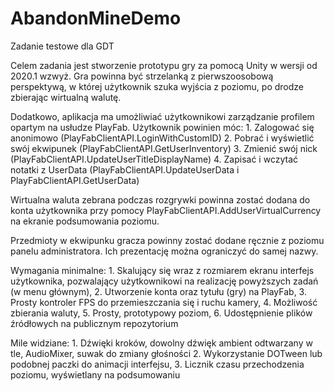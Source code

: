 # AbandonMineDemo
 Zadanie testowe dla GDT
 
Celem zadania jest stworzenie prototypu gry za pomocą Unity w wersji od 2020.1 wzwyż.
Gra powinna być strzelanką z pierwszoosobową perspektywą, w której użytkownik szuka wyjścia z poziomu, po drodze zbierając wirtualną walutę.

Dodatkowo, aplikacja ma umożliwiać użytkownikowi zarządzanie profilem opartym na usłudze PlayFab.
Użytkownik powinien móc:
	1. Zalogować się anonimowo (PlayFabClientAPI.LoginWithCustomID)
	2. Pobrać i wyświetlić swój ekwipunek (PlayFabClientAPI.GetUserInventory)
	3. Zmienić swój nick (PlayFabClientAPI.UpdateUserTitleDisplayName)
	4. Zapisać i wczytać notatki z UserData (PlayFabClientAPI.UpdateUserData i PlayFabClientAPI.GetUserData)

Wirtualna waluta zebrana podczas rozgrywki powinna zostać dodana do konta użytkownika przy pomocy PlayFabClientAPI.AddUserVirtualCurrency na ekranie podsumowania poziomu.

Przedmioty w ekwipunku gracza powinny zostać dodane ręcznie z poziomu panelu administratora.
Ich prezentację można ograniczyć do samej nazwy.

Wymagania minimalne:
	1. Skalujący się wraz z rozmiarem ekranu interfejs użytkownika, pozwalający użytkownikowi na realizację powyższych zadań (w menu głównym),
	2. Utworzenie konta oraz tytułu (gry) na PlayFab,
	3. Prosty kontroler FPS do przemieszczania się i ruchu kamery,
	4. Możliwość zbierania waluty,
	5. Prosty, prototypowy poziom,
	6. Udostępnienie plików źródłowych na publicznym repozytorium

Mile widziane:
	1. Dźwięki kroków, dowolny dźwięk ambient odtwarzany w tle, AudioMixer, suwak do zmiany głośności
	2. Wykorzystanie DOTween lub podobnej paczki do animacji interfejsu,
	3. Licznik czasu przechodzenia poziomu, wyświetlany na podsumowaniu
